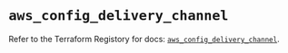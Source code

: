 # `aws_config_delivery_channel`

Refer to the Terraform Registory for docs: [`aws_config_delivery_channel`](https://registry.terraform.io/providers/hashicorp/aws/4.66.1/docs/resources/config_delivery_channel).
